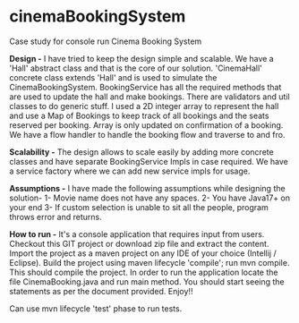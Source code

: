 # cinemaBookingSystem
Case study for console run Cinema Booking System

**Design -** I have tried to keep the design simple and scalable. We have a 'Hall' abstract
class and that is the core of our solution. 'CinemaHall' concrete class extends 'Hall'
and is used to simulate the CinemaBookingSystem. BookingService has all the required
methods that are used to update the hall and make bookings. There are validators and util
classes to do generic stuff.
I used a 2D integer array to represent the hall and use a Map of Bookings to keep
track of all bookings and the seats reserved per booking. Array is only updated on 
confirmation of a booking. We have a flow handler to handle the booking flow and traverse
to and fro.

**Scalability -** The design allows to scale easily by adding more concrete classes and
have separate BookingService Impls in case required. We have a service factory where we
can add new service impls for usage.


**Assumptions -** I have made the following assumptions while designing the solution-
1- Movie name does not have any spaces.
2- You have Java17+ on your end
3- If custom selection is unable to sit all the people, program throws error and returns.


**How to run -** It's a console application that requires input from users.
Checkout this GIT project or download zip file and extract the content.
Import the project as a maven project on any IDE of your choice (Intellij / Eclipse).
Build the project using maven lifecycle 'compile'; run mvn compile. This should compile
the project.
In order to run the application locate the file CinemaBooking.java and run main method.
You should start seeing the statements as per the document provided. Enjoy!!

Can use mvn lifecycle 'test' phase to run tests.